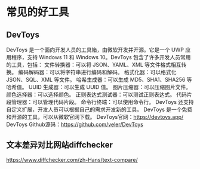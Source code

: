 # 常见的好工具


## DevToys
DevToys 是一个面向开发人员的工具箱，由微软开发并开源。它是一个 UWP 应用程序，支持 Windows 11 和 Windows 10。DevToys 包含了许多开发人员常用的工具，包括：
文件转换器：可以将 JSON、YAML、XML 等文件格式相互转换。
编码解码器：可以将字符串进行编码和解码。
格式化器：可以格式化 JSON、SQL、XML 等文件。
哈希生成器：可以生成 MD5、SHA1、SHA256 等哈希值。
UUID 生成器：可以生成 UUID 值。
图片压缩器：可以压缩图片文件。
颜色选择器：可以选择颜色。
正则表达式测试器：可以测试正则表达式。
代码片段管理器：可以管理代码片段。
命令行终端：可以使用命令行。
DevToys 还支持自定义扩展，开发人员可以根据自己的需求开发新的工具。
DevToys 是一个免费和开源的工具，可以从微软官网下载。
DevToys官网：https://devtoys.app/
DevToys Github源码：https://github.com/veler/DevToys


## 文本差异对比网站diffchecker
https://www.diffchecker.com/zh-Hans/text-compare/